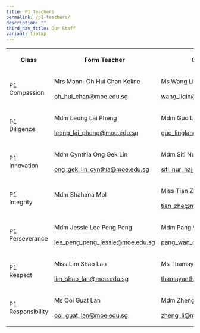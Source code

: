 ```yaml
---
title: P1 Teachers
permalink: /p1-teachers/
description: ""
third_nav_title: Our Staff
variant: tiptap
---
```

<table style="minWidth: 75px">
<colgroup>
<col>
<col>
<col>
</colgroup>
<tbody>
<tr>
<th rowspan="1" colspan="1">
<p><strong>Class</strong>
</p>
</th>
<th rowspan="1" colspan="1">
<p><strong>Form Teacher</strong>
</p>
</th>
<th rowspan="1" colspan="1">
<p><strong>Co-Form Teacher</strong>
</p>
</th>
</tr>
<tr>
<td rowspan="1" colspan="1">
<p>P1
<br>Compassion</p>
</td>
<td rowspan="1" colspan="1">
<p>Mrs Mann-Oh Hui Chan Keline
<br>
<br><a href="mailto:oh_hui_chan@moe.edu.sg" rel="noopener noreferrer nofollow" target="_blank">oh_hui_chan@moe.edu.sg</a>
</p>
</td>
<td rowspan="1" colspan="1">
<p>Ms Wang Liqin
<br>
<br><a href="mailto:wang_liqin@moe.edu.sg" rel="noopener noreferrer nofollow" target="_blank">wang_liqin@moe.edu.sg</a>
</p>
</td>
</tr>
<tr>
<td rowspan="1" colspan="1">
<p>P1
<br>Diligence</p>
</td>
<td rowspan="1" colspan="1">
<p>Mdm Leong Lai Pheng
<br>
<br><a href="mailto:leong_lai_pheng@moe.edu.sg" rel="noopener noreferrer nofollow" target="_blank">leong_lai_pheng@moe.edu.sg</a>
</p>
</td>
<td rowspan="1" colspan="1">
<p>Mdm Guo Ling Lan
<br>
<br><a href="mailto:guo_linglan@moe.edu" rel="noopener noreferrer nofollow" target="_blank">guo_linglan@moe.edu</a>
<a href="mailto:guo_linglan@moe.edu.sg" rel="noopener noreferrer nofollow" target="_blank">.sg</a>
<br>
</p>
</td>
</tr>
<tr>
<td rowspan="1" colspan="1">
<p>P1
<br>Innovation</p>
</td>
<td rowspan="1" colspan="1">
<p>Mdm Cynthia Ong Gek Lin
<br>
<br><a href="mailto:ong_gek_lin_cynthia@moe.edu.sg" rel="noopener noreferrer nofollow" target="_blank">ong_gek_lin_cynthia@moe.edu.sg</a>
</p>
</td>
<td rowspan="1" colspan="1">
<p>Mdm Siti Nur Hajjar
<br>
<br><a href="mailto:siti_nur_hajjar_mohammad@moe.edu.sg" rel="noopener noreferrer nofollow" target="_blank">siti_nur_hajjar_mohammad@moe.edu.sg</a>
</p>
</td>
</tr>
<tr>
<td rowspan="1" colspan="1">
<p>P1
<br>Integrity</p>
</td>
<td rowspan="1" colspan="1">
<p>Mdm Shahana Mol
<br>
<br>
</p>
</td>
<td rowspan="1" colspan="1">
<p>Miss Tian Zhe
<br>
<br><a href="mailto:tian_zhe@moe.edu.sg" rel="noopener noreferrer nofollow" target="_blank">tian_zhe@moe.edu.sg</a>
</p>
</td>
</tr>
<tr>
<td rowspan="1" colspan="1">
<p>P1
<br>Perseverance</p>
</td>
<td rowspan="1" colspan="1">
<p>Mdm Jessie Lee Peng Peng
<br>
<br><a href="mailto:lee_peng_peng_jessie@moe.edu.sg" rel="noopener noreferrer nofollow" target="_blank">lee_peng_peng_jessie@moe.edu.sg</a>
</p>
</td>
<td rowspan="1" colspan="1">
<p>Mdm Pang Wan Ching
<br>
<br><a href="mailto:pang_wan_ching@moe.edu.sg" rel="noopener noreferrer nofollow" target="_blank">pang_wan_ching@moe.edu.sg</a>
</p>
</td>
</tr>
<tr>
<td rowspan="1" colspan="1">
<p>P1
<br>Respect</p>
</td>
<td rowspan="1" colspan="1">
<p>Miss Lim Shao Lan
<br>
<br><a href="mailto:lim_shao_lan@moe.edu.sg" rel="noopener noreferrer nofollow" target="_blank">lim_shao_lan@moe.edu.sg</a>
</p>
</td>
<td rowspan="1" colspan="1">
<p>Ms Thamayanthi d/o Chillayah
<br>
<br><a href="mailto:thamayanthi_chillayah@moe.edu.sg" rel="noopener noreferrer nofollow" target="_blank">thamayanthi_chillayah@moe.edu.sg</a>
</p>
</td>
</tr>
<tr>
<td rowspan="1" colspan="1">
<p>P1 Responsibility</p>
</td>
<td rowspan="1" colspan="1">
<p>Ms Ooi Guat Lan
<br>
<br><a href="mailto:ooi_guat_lan@moe.edu.sg" rel="noopener noreferrer nofollow" target="_blank">ooi_guat_lan@moe.edu.sg</a>
</p>
</td>
<td rowspan="1" colspan="1">
<p>Mdm Zheng Li
<br>
<br><a href="mailto:zheng_li@moe.edu.sg" rel="noopener noreferrer nofollow" target="_blank">zheng_li@moe.edu.sg</a>
</p>
</td>
</tr>
</tbody>
</table>
<p></p>